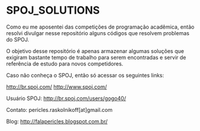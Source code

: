 SPOJ_SOLUTIONS
==============

Como eu me aposentei das competições de programação acadêmica, então resolvi divulgar nesse repositório alguns códigos que resolvem problemas do SPOJ. 

O objetivo desse repositório é apenas armazenar algumas soluções que exigiram bastante tempo de trabalho para serem encontradas e servir de referência de estudo para novos competidores.

Caso não conheça o SPOJ, então só acessar os seguintes links:

http://br.spoj.com/
http://www.spoj.com/

Usuário SPOJ: http://br.spoj.com/users/gogo40/

Contato: pericles.raskolnikoff[at]gmail.com

Blog: http://falapericles.blogspot.com.br/
